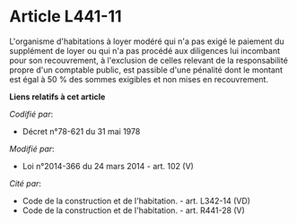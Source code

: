 # Article L441-11

L'organisme d'habitations à loyer modéré qui n'a pas exigé le paiement du supplément de loyer ou qui n'a pas procédé aux
diligences lui incombant pour son recouvrement, à l'exclusion de celles relevant de la responsabilité propre d'un comptable
public, est passible d'une pénalité dont le montant est égal à 50 % des sommes exigibles et non mises en recouvrement.

**Liens relatifs à cet article**

_Codifié par_:

  - Décret n°78-621 du 31 mai 1978

_Modifié par_:

  - Loi n°2014-366 du 24 mars 2014 - art. 102 (V)

_Cité par_:

  - Code de la construction et de l'habitation. - art. L342-14 (VD)
  - Code de la construction et de l'habitation. - art. R441-28 (V)
